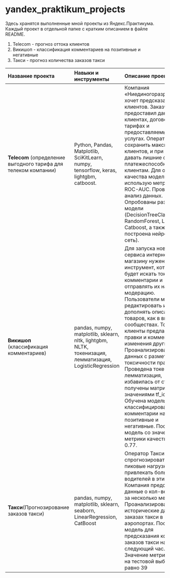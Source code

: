 # yandex_praktikum_projects

Здесь хранятся выполненные мной проекты из Яндекс.Практикума.  
Каждый проект в отдельной папке с кратким описанием в файле README.  

1. Telecom - прогноз оттока клиентов 
2. Викишоп - классификация комментариев на позитивные и негативные
3. Такси - прогноз количества заказов такси


| Название проекта      |Навыки и инструменты     | Описание проекта | 
| :-------------------- | :------------------------|:-----------------|
|**Telecom** (определение выгодного тарифа для телеком компании)|Python, Pandas, Matplotlib, SciKitLearn, numpy, tensorflow, keras, lightgbm, catboost.|Компания «Ниединогоразрыва.ком» хочет предсказать отток клиентов. Заказчик предоставил данные о клиентах, договорах, тарифах и предоставляемых услугах. Оператор хочет сохранить максимум клиентов, и при этом не давать лишние скидки платежеспособным клиентам. Для оценки качества модели использую метрику ROC-AUC. Проведен анализ данных. Опробованы разные модели (DecisionTreeClassifier, RandomForest, LGMB, Catboost, а также построена нейронная сеть).|
|**Викишоп** (классификация комментариев)| pandas, numpy, matplotlib, sklearn, nltk, lightgbm, NLTK, токенизация, лемматизация, LogisticRegression | Для запуска нового сервиса интернет-магазину нужен инструмент, который будет искать токсичные комментарии и отправлять их на модерацию. Пользователи могут редактировать и дополнять описания товаров, как в вики-сообществах. То есть клиенты предлагают свои правки и комментируют изменения других. Проанализирован набор данных с разметкой о токсичности правок. Проведена токенизация и лемматизация, избавилась от стоп-слов, получены матрицы со значениями tf_idf. Обучена модель классифицировать комментарии на позитивные и негативные. Построена модель со значением метрики качества F1 = 0.77.|
|**Такси**(Прогнозирование заказов такси)|pandas, numpy, matplotlib, sklearn, seaborn, LinearRegression, CatBoost| Оператор Такси хочет спрогнозировать пиковые нагрузки, чтобы привлекать большше водителей в эти часы. Компания предоставила данные о кол-ве заказов за несколько месяцев. Проанализированы исторические данные о заказах такси в аэропортах. Построена модель для предсказания количества заказов такси на следующий час. Значение метрики RMSE на тестовой выборке равно 39|

